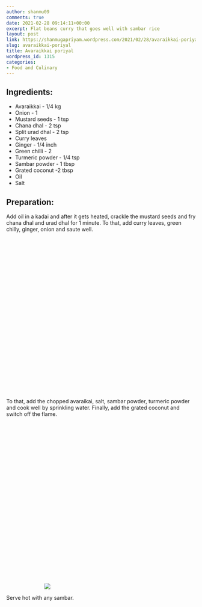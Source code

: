 ```yaml
---
author: shanmu09
comments: true
date: 2021-02-28 09:14:11+00:00
excerpt: Flat beans curry that goes well with sambar rice
layout: post
link: https://shanmugapriyam.wordpress.com/2021/02/28/avaraikkai-poriyal/
slug: avaraikkai-poriyal
title: Avaraikkai poriyal
wordpress_id: 1315
categories:
- Food and Culinary
---
```

<style>
.square {
    float:left;
    width: 49%;
    border-radius:5%;
    padding-bottom : 40%; /* = width for a 1:1 aspect ratio */
    margin:0.5%;
    background-position:center center;
    background-repeat:no-repeat;
    background-size:cover; /* you change this to "contain" if you don't want the images to be cropped */
}
	
#break {
    clear:both;
}

.img_1{background-image:url('https://shanmugapriyam.files.wordpress.com/2020/11/00000img_00000_burst20201027174108107_cover.jpg');}
.img_2{background-image:url('https://shanmugapriyam.files.wordpress.com/2020/11/00100lrportrait_00100_burst20201014063104644_cover2.jpg');}
.img_3{background-image:url('https://shanmugapriyam.files.wordpress.com/2020/11/00100lrportrait_00100_burst20201014063137801_cover2.jpg');}
.img_4{background-image:url('https://shanmugapriyam.files.wordpress.com/2020/11/00100lrportrait_00100_burst20201014063220891_cover2.jpg');}
.img_5{background-image:url('https://shanmugapriyam.files.wordpress.com/2020/11/00100lrportrait_00100_burst20201014063431077_cover2.jpg');}
.img_6{background-image:url('https://shanmugapriyam.files.wordpress.com/2020/11/00100lrportrait_00100_burst20201014063636464_cover2.jpg');}
.img_7{background-image:url('https://shanmugapriyam.files.wordpress.com/2020/11/00100lrportrait_00100_burst20201014065149311_cover2.jpg');}
.img_8{background-image:url('https://shanmugapriyam.files.wordpress.com/2020/11/00100lrportrait_00100_burst20201014130824607_cover2.jpg');}


.resize_fit_center {
    max-width:60%;
    max-height:60%;
    vertical-align: middle;
    display: block;
    margin-left: auto;
    margin-right: auto;
    border-radius:5%;
}

.center {
  margin: auto;
  width: 60%;
}
</style>


## Ingredients:







  * Avaraikkai - 1/4 kg
  * Onion - 1
  * Mustard seeds - 1 tsp
  * Chana dhal - 2 tsp
  * Split urad dhal - 2 tsp
  * Curry leaves
  * Ginger - 1/4 inch
  * Green chilli - 2
  * Turmeric powder - 1/4 tsp
  * Sambar powder - 1 tbsp
  * Grated coconut -2 tbsp
  * Oil
  * Salt






## Preparation:







Add oil in a kadai and after it gets heated, crackle the mustard seeds and fry chana dhal and urad dhal for 1 minute. To that, add curry leaves, green chilly, ginger, onion and saute well.





<div class="square img_1">
</div>
<div class="square img_2">
</div>
<div class="square img_3">
</div>
<div class="square img_4">
</div>
<div id="break"> </div>
<p/>









To that, add the chopped avaraikai, salt, sambar powder, turmeric powder and cook well by sprinkling water. Finally, add the grated coconut and switch off the flame. 





<div class="square img_5">
</div>
<div class="square img_6">
</div>
<div class="square img_7">
</div>
<div class="square img_8">
</div>
<div id="break"> </div>
<p/>

<div>
	<img src="https://shanmugapriyam.files.wordpress.com/2020/11/00100lrportrait_00100_burst20201014130846743_cover2.jpg"  class="resize_fit_center"/>
</div>
<p/>







Serve hot with any sambar.



